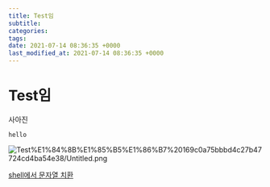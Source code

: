 ```yaml
---
title: Test임
subtitle: 
categories: 
tags: 
date: 2021-07-14 08:36:35 +0000
last_modified_at: 2021-07-14 08:36:35 +0000
---
```

# Test임

사아진

`hello`

![Test%E1%84%8B%E1%85%B5%E1%86%B7%20169c0a75bbbd4c27b47724cd4ba54e38/Untitled.png](Test%E1%84%8B%E1%85%B5%E1%86%B7%20169c0a75bbbd4c27b47724cd4ba54e38/Untitled.png)

[shell에서 문자열 치환](https://www.notion.so/shell-c34ea2cc03644609ae9b74ed40aecc2f)
